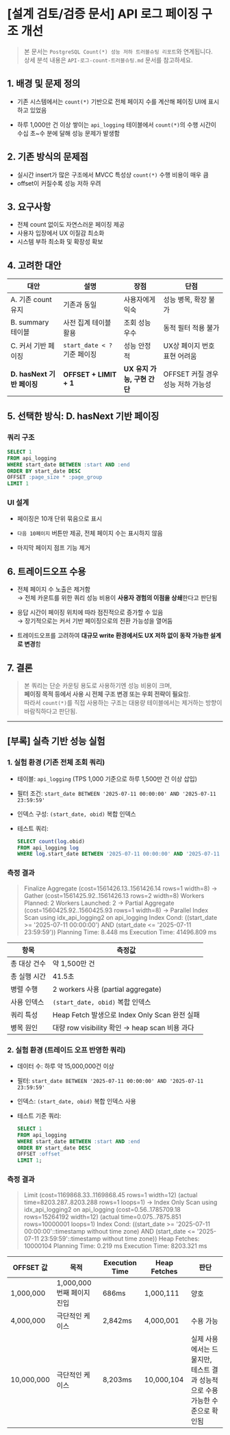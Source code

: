 # [설계 검토/검증 문서] API 로그 페이징 구조 개선

> 본 문서는 `PostgreSQL Count(*) 성능 저하 트러블슈팅 리포트`와 연계됩니다.  
> 상세 분석 내용은 `API-로그-count-트러블슈팅.md` 문서를 참고하세요.

## 1. 배경 및 문제 정의

- 기존 시스템에서는 `count(*)` 기반으로 전체 페이지 수를 계산해 페이징 UI에 표시하고 있었음

- 하루 1,000만 건 이상 쌓이는 `api_logging` 테이블에서 `count(*)`의 수행 시간이 수십 초~수 분에 달해 성능 문제가 발생함

## 2. 기존 방식의 문제점

- 실시간 insert가 많은 구조에서 MVCC 특성상 `count(*)` 수행 비용이 매우 큼
- offset이 커질수록 성능 저하 우려

## 3. 요구사항

- 전체 count 없이도 자연스러운 페이징 제공
- 사용자 입장에서 UX 이질감 최소화
- 시스템 부하 최소화 및 확장성 확보

## 4. 고려한 대안

| 대안                    | 설명                      | 장점                  | 단점                     |
| --------------------- | ----------------------- | ------------------- | ---------------------- |
| A. 기존 count 유지        | 기존과 동일                  | 사용자에게 익숙            | 성능 병목, 확장 불가           |
| B. summary 테이블        | 사전 집계 테이블 활용            | 조회 성능 우수            | 동적 필터 적용 불가            |
| C. 커서 기반 페이징          | `start_date < ?` 기준 페이징 | 성능 안정적              | UX상 페이지 번호 표현 어려움      |
| **D. hasNext 기반 페이징** | **OFFSET + LIMIT + 1**  | **UX 유지 가능, 구현 간단** | OFFSET 커질 경우 성능 저하 가능성 |

## 5. 선택한 방식: D. hasNext 기반 페이징

### 쿼리 구조

```sql
SELECT 1
FROM api_logging
WHERE start_date BETWEEN :start AND :end
ORDER BY start_date DESC
OFFSET :page_size * :page_group
LIMIT 1
```

### UI 설계

- 페이징은 10개 단위 묶음으로 표시

- `다음 10페이지` 버튼만 제공, 전체 페이지 수는 표시하지 않음

- 마지막 페이지 점프 기능 제거

## 6. 트레이드오프 수용

- 전체 페이지 수 노출은 제거함  
  → 전체 카운트를 위한 쿼리 성능 비용이 **사용자 경험의 이점을 상쇄**한다고 판단됨

- 응답 시간이 페이징 위치에 따라 점진적으로 증가할 수 있음  
  → 장기적으로는 커서 기반 페이징으로의 전환 가능성을 열어둠

- 트레이드오프를 고려하여 **대규모 write 환경에서도 UX 저하 없이 동작 가능한 설계로 변경**함

## 7. 결론

> 본 쿼리는 단순 카운팅 용도로 사용하기엔 성능 비용이 크며,  
> **페이징 목적 등에서 사용 시 전체 구조 변경 또는 우회 전략이 필요**함.  
> 따라서 `count(*)`를 직접 사용하는 구조는 대용량 테이블에서는 제거하는 방향이 바람직하다고 판단됨.

---

## [부록] 실측 기반 성능 실험

### 1. 실험 환경 (기존 전체 조회 쿼리)

- 테이블: `api_logging` (TPS 1,000 기준으로 하루 1,500만 건 이상 삽입)

- 필터 조건: `start_date BETWEEN '2025-07-11 00:00:00' AND '2025-07-11 23:59:59'`

- 인덱스 구성: `(start_date, obid)` 복합 인덱스

- 테스트 쿼리:
  
  ```sql
  SELECT count(log.obid)
  FROM api_logging log
  WHERE log.start_date BETWEEN '2025-07-11 00:00:00' AND '2025-07-11 23:59:59';
  ```

### 측정 결과

> Finalize Aggregate  (cost=1561426.13..1561426.14 rows=1 width=8)
>   ->  Gather  (cost=1561425.92..1561426.13 rows=2 width=8)
>         Workers Planned: 2
>         Workers Launched: 2
>         ->  Partial Aggregate  (cost=1560425.92..1560425.93 rows=1 width=8)
>               ->  Parallel Index Scan using idx_api_logging2 on api_logging
>                     Index Cond: ((start_date >= '2025-07-11 00:00:00') AND (start_date <= '2025-07-11 23:59:59'))
> Planning Time: 8.448 ms
> Execution Time: 41496.809 ms

| 항목      | 측정값                                    |
| ------- | -------------------------------------- |
| 총 대상 건수 | 약 1,500만 건                             |
| 총 실행 시간 | 41.5초                                  |
| 병렬 수행   | 2 workers 사용 (partial aggregate)       |
| 사용 인덱스  | `(start_date, obid)` 복합 인덱스            |
| 쿼리 특성   | Heap Fetch 발생으로 Index Only Scan 완전 실패  |
| 병목 원인   | 대량 row visibility 확인 → heap scan 비용 과다 |

### 2. 실험 환경 (트레이드 오프 반영한 쿼리)

- 데이터 수: 하루 약 15,000,000건 이상

- 필터: `start_date BETWEEN '2025-07-11 00:00:00' AND '2025-07-11 23:59:59'`

- 인덱스: `(start_date, obid)` 복합 인덱스 사용

- 테스트 기준 쿼리:
  
  ```sql
  SELECT 1
  FROM api_logging
  WHERE start_date BETWEEN :start AND :end
  ORDER BY start_date DESC
  OFFSET :offset
  LIMIT 1;
  ```

### 측정 결과

> Limit  (cost=1169868.33..1169868.45 rows=1 width=12) (actual time=8203.287..8203.288 rows=1 loops=1)
>   ->  Index Only Scan using idx_api_logging2 on api_logging  (cost=0.56..1785709.18 rows=15264192 width=12) (actual time=0.075..7875.851 rows=10000001 loops=1)
>         Index Cond: ((start_date >= '2025-07-11 00:00:00'::timestamp without time zone) AND (start_date <= '2025-07-11 23:59:59'::timestamp without time zone))
>         Heap Fetches: 10000104
> Planning Time: 0.219 ms
> Execution Time: 8203.321 ms

| OFFSET 값   | 목적               | Execution Time | Heap Fetches | 판단                                          |
| ---------- | ---------------- | -------------- | ------------ | ------------------------------------------- |
| 1,000,000  | 1,000,000번째 페이지 진입 | 686ms          | 1,000,111    | 양호                                          |
| 4,000,000  | 극단적인 케이스         | 2,842ms        | 4,000,001    | 수용 가능                                       |
| 10,000,000 | 극단적인 케이스         | 8,203ms        | 10,000,104   | 실제 사용에서는 드물지만, 테스트 결과 성능적으로 수용 가능한 수준으로 확인됨 |
